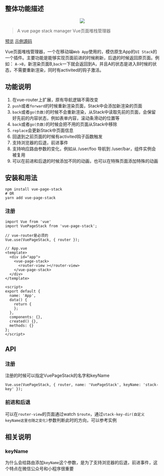 ## 整体功能描述

<p align="center">
  <img src="https://i.loli.net/2019/05/22/5ce4f2d09e77326615.png">
</p>

> A vue page stack manager Vue页面堆栈管理器

[预览](https://hezhongfeng.github.io/vue-stack-example/)
[示例源码](https://github.com/hezhongfeng/vue-stack-example)

Vue页面堆栈管理器，一个在移动端`Web App`使用的，模仿原生App的`UI Stack`的一个插件。主要功能是能够实现页面前进的时候刷新，后退的时候返回原页面。例如：
`A->B`，新渲染页面B,`back`一下就会返回到A，并且A的状态是进入B时候的状态，不需要重新渲染，同时有activited的钩子激活。

## 功能说明

1. 在vue-router上扩展，原有导航逻辑不需改变
2. `push`或者`forward`的时候重新渲染页面，Stack中会添加新渲染的页面
3. `back`或者`go(负数)`的时候不会重新渲染，从Stack中读取先前的页面，会保留好先前的内容状态，例如表单内容，滚动条滑动的位置等
4. `back`或者`go(负数)`的时候会把不用的页面从Stack中移除
5. `replace`会更新Stack中页面信息
6. 回退到之前页面的时候有activited钩子函数触发
7. 支持浏览器的后退，前进事件
8. 支持响应路由参数的变化，例如从 /user/foo 导航到 /user/bar，组件实例会被复用
9. 可以在前进和后退的时候添加不同的动画，也可以在特殊页面添加特殊的动画

## 安装和用法

```
npm install vue-page-stack
# OR
yarn add vue-page-stack
```

### 注册

```
import Vue from 'vue'
import VuePageStack from 'vue-page-stack';

// vue-router是必须的
Vue.use(VuePageStack, { router }); 
```

```
// App.vue
<template>
  <div id="app">
    <vue-page-stack>
      <router-view ></router-view>
    </vue-page-stack>
  </div>
</template>

<script>
export default {
  name: 'App',
  data() {
    return {
    };
  },
  components: {},
  created() {},
  methods: {}
};
</script>

```

## API

### 注册
注册的时候可以指定VuePageStack的名字和keyName
```
Vue.use(VuePageStack, { router, name: 'VuePageStack', keyName: 'stack-key' });
```

### 前进和后退
可以在`router-view`的页面通过watch `$route`，通过`stack-key-dir(自定义keyName这里也随之变化)`参数判断此时的方向，可以参考实例

## 相关说明

### keyName
为什么会给路由添加`keyName`这个参数，是为了支持浏览器的后退，前进事件，这个特点在微信公众号和小程序很重要
